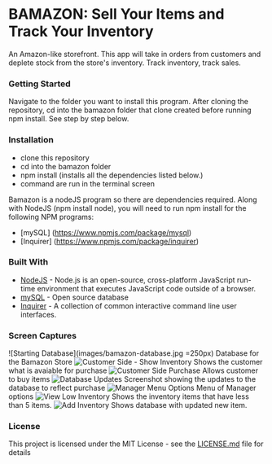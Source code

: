 # BAMAZON: Sell Your Items and Track Your Inventory

An Amazon-like storefront. This app will take in orders from customers and deplete stock from the store's inventory. Track inventory, track sales.


### Getting Started

Navigate to the folder you want to install this program. After cloning the repository, cd into the bamazon folder that clone created before running npm install. See step by step below.


### Installation

- clone this repository
- cd into the bamazon folder
- npm install (installs all the dependencies listed below.)
- command are run in the terminal screen

Bamazon is a nodeJS program so there are dependencies required. Along with NodeJS (npm install node), you will need to run npm install for the following NPM programs:

* [mySQL] (https://www.npmjs.com/package/mysql)
* [Inquirer] (https://www.npmjs.com/package/inquirer)


### Built With

* [NodeJS](https://nodejs.org/en/) - Node.js is an open-source, cross-platform JavaScript run-time environment that executes JavaScript code outside of a browser.
* [mySQL](https://www.npmjs.com/package/mysql) - Open source database
* [Inquirer](https://www.npmjs.com/package/inquirer) - A collection of common interactive command line user interfaces. 

### Screen Captures

![Starting Database](images/bamazon-database.jpg =250px)
Database for the Bamazon Store
![Customer Side - Show Inventory](images/screenshot01.jpg)
Shows the customer what is avaiable for purchase
![Customer Side Purchase](images/screenshot02.jpg)
Allows customer to buy items
![Database Updates](images/screenshot03.jpg)
Screenshot showing the updates to the database to reflect purchase
![Manager Menu Options](images/screenshot04.jpg)
Menu of Manager options
![View Low Inventory](images/screenshot05.jpg)
Shows the inventory items that have less than 5 items.
![Add Inventory](images/screenshot06.jpg)
Shows database with updated new item.


### License

This project is licensed under the MIT License - see the [LICENSE.md](LICENSE.md) file for details
